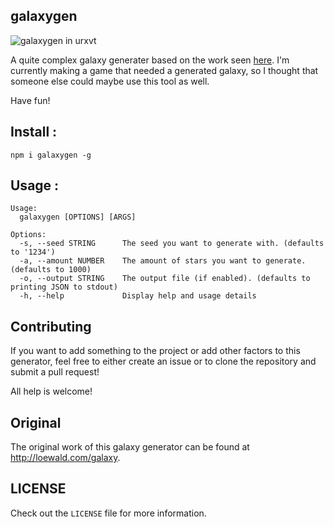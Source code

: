 ## galaxygen

![galaxygen in urxvt](https://i.imgur.com/lrZOJWy.gif)

A quite complex galaxy generater based on the work seen [here](http://loewald.com/galaxy).
I'm currently making a game that needed a generated galaxy, so I thought that someone else could maybe use this tool as well.

Have fun!

## Install :
```
npm i galaxygen -g
```

## Usage :
```
Usage:
  galaxygen [OPTIONS] [ARGS]

Options:
  -s, --seed STRING      The seed you want to generate with. (defaults to '1234')
  -a, --amount NUMBER    The amount of stars you want to generate. (defaults to 1000)
  -o, --output STRING    The output file (if enabled). (defaults to printing JSON to stdout)
  -h, --help             Display help and usage details

```

## Contributing

If you want to add something to the project or add other factors to this generator, feel free to either create an issue or to clone the repository and submit a pull request!

All help is welcome!

## Original

The original work of this galaxy generator can be found at http://loewald.com/galaxy.

## LICENSE
Check out the `LICENSE` file for more information.
